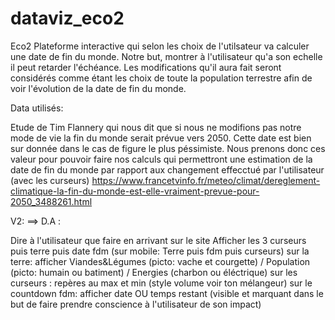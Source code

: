 # dataviz_eco2
Eco2
Plateforme interactive qui selon les choix de  l'utilsateur va calculer une date de fin du monde.
Notre but, montrer à l'utilisateur qu'a son echelle il peut retarder l'échéance.
Les modifications qu'il aura fait seront considérés comme étant les choix de toute la population terrestre 
afin de voir l'évolution de la date de fin du monde.

Data utilisés:

Etude de Tim Flannery qui nous dit que si nous ne modifions pas notre mode de vie la fin du monde serait prévue vers 2050. Cette date est bien sur donnée dans le cas de figure le plus péssimiste. Nous prenons donc ces valeur pour pouvoir faire nos calculs qui permettront une estimation de la date de fin du monde par rapport aux changement effecctué par l'utilisateur (avec les curseurs)
https://www.francetvinfo.fr/meteo/climat/dereglement-climatique-la-fin-du-monde-est-elle-vraiment-prevue-pour-2050_3488261.html

V2: ==> D.A :

Dire à l'utilisateur que faire en arrivant sur le site
Afficher les 3 curseurs puis terre puis date fdm (sur mobile: Terre puis fdm puis curseurs)
sur la terre: afficher Viandes&Légumes (picto: vache et courgette) / Population (picto: humain ou batiment) / Energies (charbon ou éléctrique)
sur les curseurs : repères au max et min (style volume voir ton mélangeur)
sur le countdown fdm: afficher date OU temps restant (visible et marquant dans le but de faire prendre conscience à l'utilisateur de son impact)
